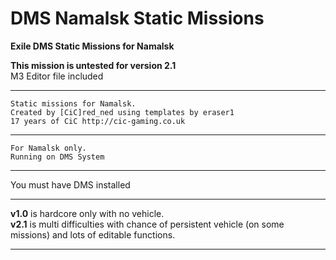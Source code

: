 # DMS Namalsk Static Missions
<b>Exile DMS Static Missions for Namalsk</b><br>

<b>This mission is untested for version 2.1</b><br>
M3 Editor file included<br>

*******************************************************
	Static missions for Namalsk.
	Created by [CiC]red_ned using templates by eraser1 
	17 years of CiC http://cic-gaming.co.uk
*******************************************************
	For Namalsk only.
	Running on DMS System
*******************************************************
You must have DMS installed<br>

*******************************************************
<b>v1.0</b> is hardcore only with no vehicle.<br>
<b>v2.1</b> is multi difficulties with chance of persistent vehicle (on some missions) and lots of editable functions.
*******************************************************